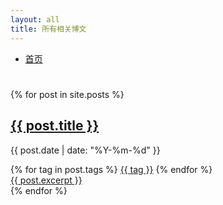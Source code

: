 ```yaml
---
layout: all
title: 所有相关博文
---
```


<script type="text/javascript">
	function getQueryString(name) { 
		var r, param, searches = decodeURI(window.location.search).substr(1);
		param = searches.split('&');
		/*param[]*/
		for(x=0; x<param.length; x++){
			if (param[x].indexOf(name + '=') > -1)
			{
				r = param[x].substr(4);
			}
		}
        return r;
    } 

    var tagActive = getQueryString('tag');
    console.log(decodeURI(tagActive));
    console.log(decodeURI(window.location.search));
</script>


<!--
{% for tag in site.tags %}
{% if tag[0] == '书单' %}
{% for post in tag[1] %}

<div class="synopsis tag-{{tag[0]}}">
<h2><a class="tit" href="{{ site.baseurl }}{{ post.url }}">{{ post.title }}</a></h2>
<p class="author">
<span class="date">{{ post.date | date: "%Y-%m-%d" }}</span>
</p>
<div class="tags">
	{% for tag in post.tags %}
	<a class="tag" href="">{{ tag }}</a>
	{% endfor %}
</div>
<div class="excerpt">
<a class="exc" href="{{ site.baseurl }}{{ post.url }}">{{ post.excerpt }}</a>
</div>
</div>

{% endfor %}
{% endif %}
{% endfor %}
-->


<!-- 所有博文 -->

<div class="nav_post">
	<ul>
		<li><a href="{{ site.baseurl }}/">首页</a></li>
	</ul>
</div>
<h1 id="tagName"></h1>
{% for post in site.posts %}
<div class="synopsis {% for tag in post.tags %} tag-{{ tag }}{% endfor %}">
<h2><a class="tit" href="{{ site.baseurl }}{{ post.url }}">{{ post.title }}</a></h2>
<p class="author">
<span class="date">{{ post.date | date: "%Y-%m-%d" }}</span>
</p>
<div class="tags">
	{% for tag in post.tags %}
	<a class="tag" href="{{ site.baseurl }}/all?tag={{ tag }}">{{ tag }}</a>
	{% endfor %}
</div>
<div class="excerpt">
<a class="exc" href="{{ site.baseurl }}{{ post.url }}">{{ post.excerpt }}</a>
</div>
</div>
{% endfor %}

<!-- 分页链接 -->

<!-- <div class="pagination">
{% if paginator.previous_page %}
{% if paginator.previous_page != 1 %}
<a href="{{ site.baseurl }}/page{{ paginator.previous_page }}" class="">上一页</a>
{% else %}
<a href="{{ site.baseurl }}/" class="">上一页</a>

{% endif %}
{% else %}
<span class="">上一页</span>
{% endif %}
<span class="page_number ">{{ paginator.page }} / {{ paginator.total_pages }}</span>
{% if paginator.next_page %}
<a href="{{ site.baseurl }}/page{{ paginator.next_page }}" class="">下一页</a>
{% else %}
<span class="">下一页</span>
{% endif %}
</div> -->


<script>
    var i;
    
    var y = document.getElementsByClassName('synopsis');
    for (i = 0; i < y.length; i++) {
    	y[i].style.display = "none";
	}

	document.getElementById('tagName').innerText="所有与" + decodeURI(tagActive) + "有关的博文";
    var x = document.getElementsByClassName('tag-' + decodeURI(tagActive));

    for (i = 0; i < x.length; i++) {
    	x[i].style.display = "block";
	}

</script>